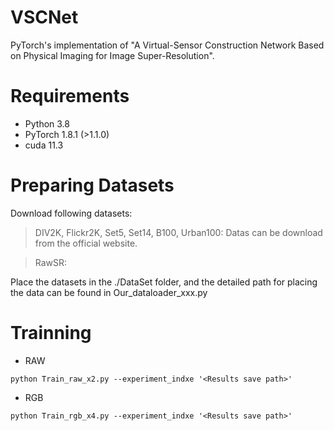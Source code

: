 # VSCNet
PyTorch's implementation of "A Virtual-Sensor Construction Network Based on Physical Imaging for Image Super-Resolution".

# Requirements
+ Python 3.8
+ PyTorch 1.8.1 (>1.1.0)
+ cuda 11.3

# Preparing Datasets
Download following datasets:
> DIV2K, Flickr2K, Set5, Set14, B100, Urban100: Datas can be download from the official website. 

> RawSR: 

Place the datasets in the ./DataSet folder, and the detailed path for placing the data can be found in Our_dataloader_xxx.py

# Trainning
+ RAW

```
python Train_raw_x2.py --experiment_indxe '<Results save path>'
```

+ RGB
```
python Train_rgb_x4.py --experiment_indxe '<Results save path>'
```



